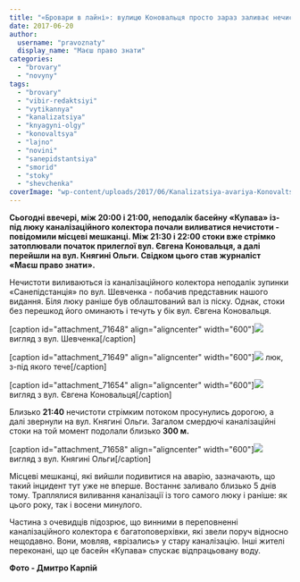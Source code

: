 ```yaml
---
title: "«Бровари в лайні»: вулицю Коновальця просто зараз заливає нечистотами - ФОТО"
date: 2017-06-20
author: 
  username: "pravoznaty"
  display_name: "Маєш право знати"
categories: 
  - "brovary"
  - "novyny"
tags: 
  - "brovary"
  - "vibir-redaktsiyi"
  - "vytikannya"
  - "kanalizatsiya"
  - "knyagyni-olgy"
  - "konovaltsya"
  - "lajno"
  - "novini"
  - "sanepidstantsiya"
  - "smorid"
  - "stoky"
  - "shevchenka"
coverImage: "wp-content/uploads/2017/06/Kanalizatsiya-avariya-Konovaltsya-lajno-stoky-2017.06.20_00003.jpg"
---
```


**Сьогодні ввечері, між 20:00 і 21:00, неподалік басейну «Купава» із-під люку каналізаційного колектора почали виливатися нечистоти - повідомили місцеві мешканці. Між 21:30 і 22:00 стоки вже стрімко затоплювали початок прилеглої вул. Євгена Коновальця, а далі перейшли на вул. Княгині Ольги. Свідком цього став журналіст «Маєш право знати».**

Нечистоти виливаються із каналізаційного колектора неподалік зупинки «Санепідстанція» по вул. Шевченка - побачив представник нашого видання. Біля люку раніше був облаштований вал із піску. Однак, стоки без перешкод його оминають і течуть у бік вул. Євгена Коновальця.

\[caption id="attachment\_71648" align="aligncenter" width="600"\][![](https://mpz.brovary.org/wp-content/uploads/2017/06/Kanalizatsiya-avariya-Konovaltsya-lajno-stoky-2017.06.20_00001.jpg)](https://mpz.brovary.org/wp-content/uploads/2017/06/Kanalizatsiya-avariya-Konovaltsya-lajno-stoky-2017.06.20_00001.jpg) вигляд з вул. Шевченка\[/caption\]

\[caption id="attachment\_71649" align="aligncenter" width="600"\][![](https://mpz.brovary.org/wp-content/uploads/2017/06/Kanalizatsiya-avariya-Konovaltsya-lajno-stoky-2017.06.20_00002.jpg)](https://mpz.brovary.org/wp-content/uploads/2017/06/Kanalizatsiya-avariya-Konovaltsya-lajno-stoky-2017.06.20_00002.jpg) люк, з-під якого тече\[/caption\]

\[caption id="attachment\_71654" align="aligncenter" width="600"\][![](https://mpz.brovary.org/wp-content/uploads/2017/06/Kanalizatsiya-avariya-Konovaltsya-lajno-stoky-2017.06.20_00007.jpg)](https://mpz.brovary.org/wp-content/uploads/2017/06/Kanalizatsiya-avariya-Konovaltsya-lajno-stoky-2017.06.20_00007.jpg) вигляд з вул. Євгена Коновальця\[/caption\]

Близько **21:40** нечистоти стрімким потоком просунулись дорогою, а далі звернули на вул. Княгині Ольги. Загалом смердючі каналізаційні стоки на той момент подолали близько **300 м.**

\[caption id="attachment\_71658" align="aligncenter" width="600"\][![](https://mpz.brovary.org/wp-content/uploads/2017/06/Kanalizatsiya-avariya-Konovaltsya-lajno-stoky-2017.06.20_00011.jpg)](https://mpz.brovary.org/wp-content/uploads/2017/06/Kanalizatsiya-avariya-Konovaltsya-lajno-stoky-2017.06.20_00011.jpg) вигляд з вул. Княгині Ольги\[/caption\]

Місцеві мешканці, які вийшли подивитися на аварію, зазначають, що такий інцидент тут уже не вперше. Востаннє заливало близько 5 днів тому. Траплялися виливання каналізації із того самого люку і раніше: як цього року, так і восени минулого.

Частина з очевидців підозрює, що винними в переповненні каналізаційного колектора є багатоповерхівки, які звели поруч відносно нещодавно. Вони, мовляв, «врізались» у стару каналізацію. Інші жителі переконані, що це басейн «Купава» спускає відпрацьовану воду.

**Фото - Дмитро Карпій**
